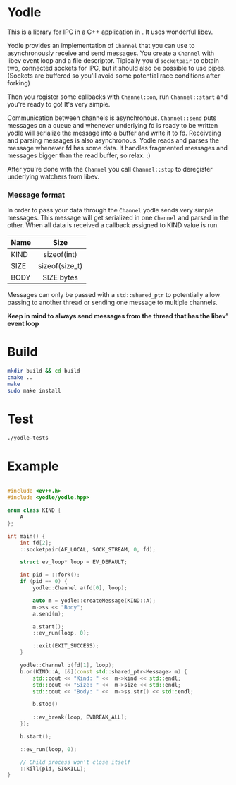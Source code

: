 # Yodle
This is a library for IPC in a C++ application in . It uses wonderful [libev](http://software.schmorp.de/pkg/libev.html).

Yodle provides an implementation of `Channel` that you can use to asynchronously receive and send messages.
You create a `Channel` with libev event loop and a file descriptor. Tipically you'd `socketpair` to obtain two, connected sockets for IPC, but it should also be possible to use pipes. (Sockets are buffered so you'll avoid some potential race conditions after forking)

Then you register some callbacks with `Channel::on`, run `Channel::start` and you're ready to go! It's very simple.

Communication between channels is asynchronous. `Channel::send` puts messages on a queue and whenever underlying fd is ready to be written yodle will serialize the message into a buffer and write it to fd. Receiveing and parsing messages is also asynchronous. Yodle reads and parses the message whenever fd has some data. It handles fragmented messages and messages bigger than the read buffer, so relax. :)

After you're done with the `Channel` you call `Channel::stop` to deregister underlying watchers from libev.

### Message format
In order to pass your data through the `Channel` yodle sends very simple messages. This message will get serialized in one `Channel` and parsed in the other. When all data is received a callback assigned to KIND value is run.


| Name |      Size      |
|------|:--------------:|
| KIND |   sizeof(int)  |
| SIZE | sizeof(size_t) |
| BODY |   SIZE bytes   |


Messages can only be passed with a `std::shared_ptr` to potentially allow passing to another thread or sending one message to multiple channels. 

**Keep in mind to always send messages from the thread that has the libev' event loop** 

# Build
```sh
mkdir build && cd build
cmake ..
make
sudo make install
```

# Test
```sh
./yodle-tests
```

# Example
```cpp

#include <ev++.h>
#include <yodle/yodle.hpp>

enum class KIND {
    A
};

int main() {
    int fd[2];
    ::socketpair(AF_LOCAL, SOCK_STREAM, 0, fd);

    struct ev_loop* loop = EV_DEFAULT;

    int pid = ::fork();
    if (pid == 0) {
        yodle::Channel a(fd[0], loop);

        auto m = yodle::createMessage(KIND::A);
        m->ss << "Body";
        a.send(m);

        a.start();
        ::ev_run(loop, 0);

        ::exit(EXIT_SUCCESS);
    }

    yodle::Channel b(fd[1], loop);
    b.on(KIND::A, [&](const std::shared_ptr<Message> m) {
        std::cout << "Kind: " <<  m->kind << std::endl;
        std::cout << "Size: " <<  m->size << std::endl;
        std::cout << "Body: " <<  m->ss.str() << std::endl;

        b.stop()
        
        ::ev_break(loop, EVBREAK_ALL);
    });

    b.start();

    ::ev_run(loop, 0);

    // Child process won't close itself
    ::kill(pid, SIGKILL);
}
```
